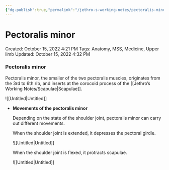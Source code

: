```yaml
---
{"dg-publish":true,"permalink":"/jethro-s-working-notes/pectoralis-minor/","dgPassFrontmatter":true}
---
```



# Pectoralis minor

Created: October 15, 2022 4:21 PM
Tags: Anatomy, MSS, Medicine, Upper limb
Updated: October 15, 2022 4:32 PM

### Pectoralis minor

Pectoralis minor, the smaller of the two pectoralis muscles, originates from the 3rd to 6th rib, and inserts at the corocoid process of the [[Jethro’s Working Notes/Scapulae\|Scapulae]].

![[Untitled\|Untitled]]

- ******************************************************************Movements of the pectoralis minor******************************************************************
    
    Depending on the state of the shoulder joint, pectoralis minor can carry out different movements.
    
    When the shoulder joint is extended, it depresses the pectoral girdle.
    
    ![[Untitled\|Untitled]]
    
    When the shoulder joint is flexed, it protracts scapulae.
    
    ![[Untitled\|Untitled]]